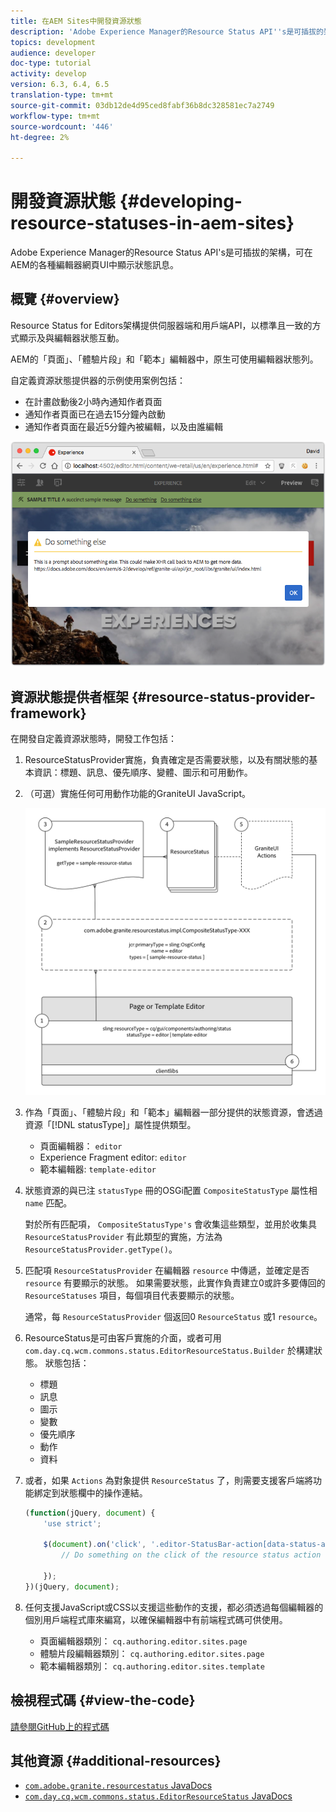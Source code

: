 ```yaml
---
title: 在AEM Sites中開發資源狀態
description: 'Adobe Experience Manager的Resource Status API''s是可插拔的架構，可在AEM的各種編輯器網頁UI中顯示狀態訊息。 '
topics: development
audience: developer
doc-type: tutorial
activity: develop
version: 6.3, 6.4, 6.5
translation-type: tm+mt
source-git-commit: 03db12de4d95ced8fabf36b8dc328581ec7a2749
workflow-type: tm+mt
source-wordcount: '446'
ht-degree: 2%

---
```



# 開發資源狀態 {#developing-resource-statuses-in-aem-sites}

Adobe Experience Manager的Resource Status API&#39;s是可插拔的架構，可在AEM的各種編輯器網頁UI中顯示狀態訊息。

## 概覽 {#overview}

Resource Status for Editors架構提供伺服器端和用戶端API，以標準且一致的方式顯示及與編輯器狀態互動。

AEM的「頁面」、「體驗片段」和「範本」編輯器中，原生可使用編輯器狀態列。

自定義資源狀態提供器的示例使用案例包括：

* 在計畫啟動後2小時內通知作者頁面
* 通知作者頁面已在過去15分鐘內啟動
* 通知作者頁面在最近5分鐘內被編輯，以及由誰編輯

![AEM編輯器資源狀態概觀](assets/sample-editor-resource-status-screenshot.png)

## 資源狀態提供者框架 {#resource-status-provider-framework}

在開發自定義資源狀態時，開發工作包括：

1. ResourceStatusProvider實施，負責確定是否需要狀態，以及有關狀態的基本資訊：標題、訊息、優先順序、變體、圖示和可用動作。
2. （可選）實施任何可用動作功能的GraniteUI JavaScript。

   ![資源狀態體系](assets/sample-editor-resource-status-application-architecture.png)

3. 作為「頁面」、「體驗片段」和「範本」編輯器一部分提供的狀態資源，會透過資源「[!DNL statusType]」屬性提供類型。

   * 頁面編輯器： `editor`
   * Experience Fragment editor: `editor`
   * 範本編輯器: `template-editor`

4. 狀態資源的與已注 `statusType` 冊的OSGi配置 `CompositeStatusType` 屬性相 `name` 匹配。

   對於所有匹配項， `CompositeStatusType's` 會收集這些類型，並用於收集具 `ResourceStatusProvider` 有此類型的實施，方法為 `ResourceStatusProvider.getType()`。

5. 匹配項 `ResourceStatusProvider` 在編輯器 `resource` 中傳遞，並確定是否 `resource` 有要顯示的狀態。 如果需要狀態，此實作負責建立0或許多要傳回的 `ResourceStatuses` 項目，每個項目代表要顯示的狀態。

   通常，每 `ResourceStatusProvider` 個返回0 `ResourceStatus` 或1 `resource`。

6. ResourceStatus是可由客戶實施的介面，或者可用 `com.day.cq.wcm.commons.status.EditorResourceStatus.Builder` 於構建狀態。 狀態包括：

   * 標題
   * 訊息
   * 圖示
   * 變數
   * 優先順序
   * 動作
   * 資料

7. 或者，如果 `Actions` 為對象提供 `ResourceStatus` 了，則需要支援客戶端將功能綁定到狀態欄中的操作連結。

   ```js
   (function(jQuery, document) {
       'use strict';
   
       $(document).on('click', '.editor-StatusBar-action[data-status-action-id="do-something"]', function () {
           // Do something on the click of the resource status action
   
       });
   })(jQuery, document);
   ```

8. 任何支援JavaScript或CSS以支援這些動作的支援，都必須透過每個編輯器的個別用戶端程式庫來編寫，以確保編輯器中有前端程式碼可供使用。

   * 頁面編輯器類別： `cq.authoring.editor.sites.page`
   * 體驗片段編輯器類別： `cq.authoring.editor.sites.page`
   * 範本編輯器類別： `cq.authoring.editor.sites.template`

## 檢視程式碼 {#view-the-code}

[請參閱GitHub上的程式碼](https://github.com/Adobe-Consulting-Services/acs-aem-samples/tree/master/bundle/src/main/java/com/adobe/acs/samples/resourcestatus/impl/SampleEditorResourceStatusProvider.java)

## 其他資源 {#additional-resources}

* [`com.adobe.granite.resourcestatus` JavaDocs](https://helpx.adobe.com/experience-manager/6-5/sites/developing/using/reference-materials/javadoc/com/adobe/granite/resourcestatus/package-summary.html)
* [`com.day.cq.wcm.commons.status.EditorResourceStatus` JavaDocs](https://helpx.adobe.com/experience-manager/6-5/sites/developing/using/reference-materials/javadoc/com/day/cq/wcm/commons/status/EditorResourceStatus.html)
